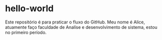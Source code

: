 # hello-world
Este repositório é para praticar o fluxo do GitHub.
Meu nome é Alice, atuamente faço faculdade de Analíse e desenvolvimento de sistema, estou no primeiro período.

